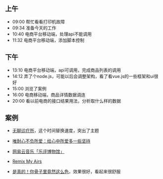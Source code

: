 ## 上午
* 09:00 帮忙看看打印机故障
* 09:34 准备今天的工作
* 10:40 电商平台移动端，处理api不能调用
* 11:32 电商平台移动端，添加脚本控制
## 下午
* 13:10 电商平台移动端，api可调用，完成商品列表的调用
* 14:12 弄了个node.js，可能以后会调整架构，看了看vue.js的一些框架和ui很好
* 15:00 浏览了案例
* 16:00 电商移动端，商品详情数据调连
* 20:00 看以前电商的接口结果用法，分析取什么样的数据
## 案例
* [无聊诊疗所](http://site.arkrdigital.com/acfun/shinian/)，这个时间替换速度，突出了主题

* [唯耐心不负所爱：给心中所爱多一些坚持](http://up.qq.com/2017/a20170405videos/game.html)

* [网易云音乐「乐评博物馆」](http://ypbwg.music.163.com/)

* [Remix My Airs](http://airmax.act.qq.com/?_source=desktop#/intro)

* [是真的！你骨子里竟然这么色](http://www.qimiaosenlin.com/h7/?code=0513Z5j31BME7M11YOj317Z2j313Z5jW&state=STATE)，效果很好，看起来很舒服

